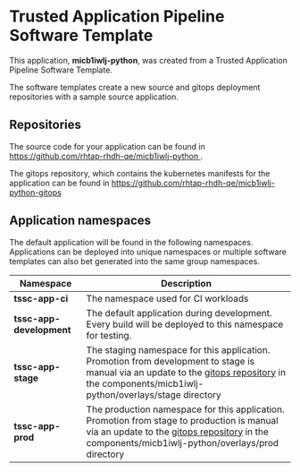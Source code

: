 # Trusted Application Pipeline Software Template

This application, **micb1iwlj-python**, was created from a Trusted Application Pipeline Software Template.

The software templates create a new source and gitops deployment repositories with a sample source application. 

## Repositories

The source code for your application can be found in [https://github.com/rhtap-rhdh-qe/micb1iwlj-python ](https://github.com/rhtap-rhdh-qe/micb1iwlj-python ).
 
The gitops repository, which contains the kubernetes manifests for the application can be found in 
[https://github.com/rhtap-rhdh-qe/micb1iwlj-python-gitops ](https://github.com/rhtap-rhdh-qe/micb1iwlj-python-gitops ) 

## Application namespaces 

The default application will be found in the following namespaces. Applications can be deployed into unique namespaces or multiple software templates can also bet generated into the same group namespaces.  

|  Namespace   |  Description   |  
| -------- | -------- |
| **tssc-app-ci** | The namespace used for CI workloads |
| **tssc-app-development** | The default application during development. Every build will be deployed to this namespace for testing. |
| **tssc-app-stage** | The staging namespace for this application. Promotion from development to stage is manual via an update to the [gitops repository](https://github.com/rhtap-rhdh-qe/micb1iwlj-python-gitops ) in the components/micb1iwlj-python/overlays/stage directory |
| **tssc-app-prod** | The production namespace for this application. Promotion from stage to production is manual via an update to the [gitops repository](https://github.com/rhtap-rhdh-qe/micb1iwlj-python-gitops ) in the components/micb1iwlj-python/overlays/prod directory |